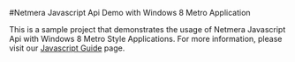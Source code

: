 #Netmera Javascript Api Demo with Windows 8 Metro Application

This is a sample project that demonstrates the usage of Netmera Javascript Api with Windows 8 Metro Style Applications. For more information, please visit our <a href='http://netmera.com/pages/web/resources'>Javascript Guide</a> page.

